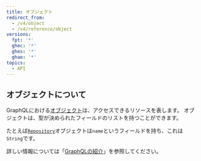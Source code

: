 ```yaml
---
title: オブジェクト
redirect_from:
  - /v4/object
  - /v4/reference/object
versions:
  fpt: '*'
  ghec: '*'
  ghes: '*'
  ghae: '*'
topics:
  - API
---
```


## オブジェクトについて

GraphQLにおける[オブジェクト](https://graphql.github.io/graphql-spec/June2018/#sec-Objects)は、アクセスできるリソースを表します。 オブジェクトは、型が決められたフィールドのリストを持つことができます。

たとえば[`Repository`](/graphql/reference/objects#repository)オブジェクトは`name`というフィールドを持ち、これは`String`です。

詳しい情報については「[GraphQLの紹介](/graphql/guides/introduction-to-graphql)」を参照してください。

<!-- this page is pre-rendered by scripts because it's too big to load dynamically -->
<!-- see lib/graphql/static/prerendered-objects.json -->
